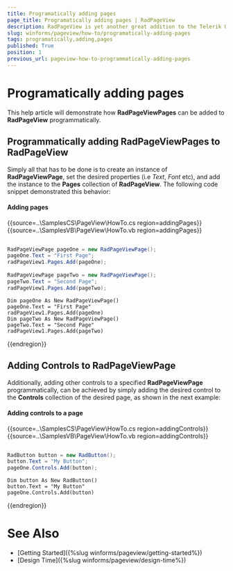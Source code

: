 ```yaml
---
title: Programatically adding pages
page_title: Programatically adding pages | RadPageView
description: RadPageView is yet another great addition to the Telerik UI for for WinForms suite. As the name implies, this control layouts pages of subcontrols in different views.
slug: winforms/pageview/how-to/programatically-adding-pages
tags: programatically,adding,pages
published: True
position: 1
previous_url: pageview-how-to-programmatically-adding-pages
---
```


# Programatically adding pages

This help article will demonstrate how __RadPageViewPages__ can be added to __RadPageView__ programmatically.
 
## Programmatically adding RadPageViewPages to RadPageView

Simply all that has to be done is to create an instance of __RadPageViewPage__, set the desired properties (i.e *Text*, *Font* etc), and add the instance to the **Pages** collection of __RadPageView__. The following code snippet demonstrated this behavior:

#### Adding pages

{{source=..\SamplesCS\PageView\HowTo.cs region=addingPages}} 
{{source=..\SamplesVB\PageView\HowTo.vb region=addingPages}} 

````C#
            
RadPageViewPage pageOne = new RadPageViewPage();
pageOne.Text = "First Page";
radPageView1.Pages.Add(pageOne);
            
RadPageViewPage pageTwo = new RadPageViewPage();
pageTwo.Text = "Second Page";
radPageView1.Pages.Add(pageTwo);

````
````VB.NET
Dim pageOne As New RadPageViewPage()
pageOne.Text = "First Page"
radPageView1.Pages.Add(pageOne)
Dim pageTwo As New RadPageViewPage()
pageTwo.Text = "Second Page"
radPageView1.Pages.Add(pageTwo)

````

{{endregion}} 

## Adding Controls to RadPageViewPage

Additionally, adding other controls to a specified __RadPageViewPage__ programmatically, can be achieved by simply adding the desired control to the **Controls** collection of the desired page, as shown in the next example:

#### Adding controls to a page

{{source=..\SamplesCS\PageView\HowTo.cs region=addingControls}} 
{{source=..\SamplesVB\PageView\HowTo.vb region=addingControls}} 

````C#
            
RadButton button = new RadButton();
button.Text = "My Button";
pageOne.Controls.Add(button);

````
````VB.NET
Dim button As New RadButton()
button.Text = "My Button"
pageOne.Controls.Add(button)

````

{{endregion}} 

# See Also

* [Getting Started]({%slug winforms/pageview/getting-started%})	
* [Design Time]({%slug winforms/pageview/design-time%})	